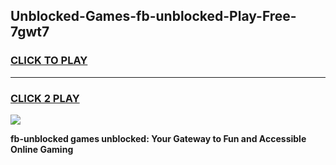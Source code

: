 
## Unblocked-Games-fb-unblocked-Play-Free-7gwt7
<h3>
<a href="https://premium76.site?title=fb-unblocked&ref=10A">CLICK TO PLAY</a></h3>
<hr>

<h3>
<a href="https://premium76.site?title=fb-unblocked&ref=10A">CLICK 2 PLAY</a>
  
</h3>

<a href="https://premium76.site?title=fb-unblocked&ref=10A"><img src="https://clearcache.store/games.png"></a>


**fb-unblocked games unblocked: Your Gateway to Fun and Accessible Online Gaming**
